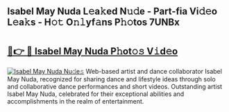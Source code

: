 ## Isabel May Nuda L𝚎a𝚔ed N𝚞𝚍e - Part-fia Vi𝚍𝚎o L𝚎a𝚔s - H𝚘𝚝 O𝚗𝚕yf𝚊ns P𝚑𝚘tos 7UNBx

# <h2><a href="http://kfdg71.oniu.top/?m=Isabel+May+Nuda">🔗👉 🔴 Isabel May Nuda P𝚑ot𝚘𝚜 V𝚒d𝚎o</a></h2>

[![Isabel May Nuda Nu𝚍e𝚜](https://i.imgur.com/0qMVB7G.gif)](http://kfdg71.oniu.top/?m=Isabel+May+Nuda)
Web-based artist and dance collaborator Isabel May Nuda, recognized for sharing dance and lifestyle ideas through solo and collaborative dance performances and short videos. Outstanding artist Isabel May Nuda, celebrated for their exceptional abilities and accomplishments in the realm of entertainment.  
